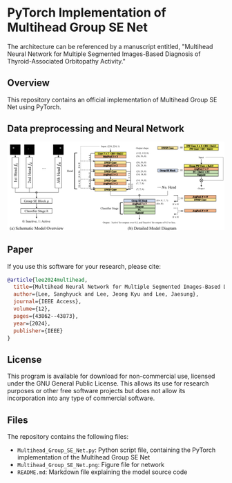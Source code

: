 # PyTorch Implementation of Multihead Group SE Net
 
The architecture can be referenced by a manuscript entitled, "Multihead Neural Network for Multiple Segmented Images-Based Diagnosis of Thyroid-Associated Orbitopathy Activity." 

## Overview
This repository contains an official implementation of Multihead Group SE Net using PyTorch.<br/>


## Data preprocessing and Neural Network
![Local Image](Multihead_Group_SE_Net.png "Multihead Group SE Net")
## Paper
If you use this software for your research, please cite:

```bibtex
@article{lee2024multihead,
  title={Multihead Neural Network for Multiple Segmented Images-Based Diagnosis of Thyroid-Associated Orbitopathy Activity},
  author={Lee, Sanghyuck and Lee, Jeong Kyu and Lee, Jaesung},
  journal={IEEE Access},
  volume={12},
  pages={43862--43873},
  year={2024},
  publisher={IEEE}
}
```

## License
This program is available for download for non-commercial use, licensed under the GNU General Public License. This allows its use for research purposes or other free software projects but does not allow its incorporation into any type of commercial software.

## Files
The repository contains the following files:
- `Multihead_Group_SE_Net.py`: Python script file, containing the PyTorch implementation of the Multihead Group SE Net
- `Multihead_Group_SE_Net.png`: Figure file for network
- `README.md`: Markdown file explaining the model source code


